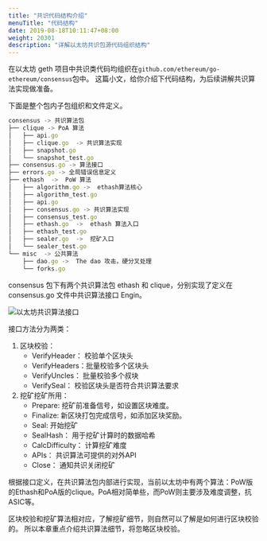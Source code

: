```yaml
---
title: "共识代码结构介绍"
menuTitle: "代码结构"
date: 2019-08-18T10:11:47+08:00
weight: 20301
description: "详解以太坊共识包源代码组织结构"
---
```


在以太坊 geth 项目中共识类代码均组织在`github.com/ethereum/go-ethereum/consensus`包中。
这篇小文，给你介绍下代码结构，为后续讲解共识算法实现做准备。

下面是整个包内子包组织和文件定义。

```js
consensus -> 共识算法包
├── clique -> PoA 算法
│   ├── api.go
│   ├── clique.go  -> 共识算法实现
│   ├── snapshot.go
│   └── snapshot_test.go
├── consensus.go -> 算法接口
├── errors.go -> 全局错误信息定义
├── ethash  ->  PoW 算法
│   ├── algorithm.go ->  ethash算法核心
│   ├── algorithm_test.go
│   ├── api.go
│   ├── consensus.go -> 共识算法实现
│   ├── consensus_test.go
│   ├── ethash.go  ->  ethash 算法入口
│   ├── ethash_test.go
│   ├── sealer.go  ->  挖矿入口
│   └── sealer_test.go
└── misc  -> 公共算法
    ├── dao.go ->  The dao 攻击，硬分叉处理
    └── forks.go
```

consensus 包下有两个共识算法包 ethash 和 clique，分别实现了定义在 consensus.go 文件中共识算法接口 Engin。

![以太坊共识算法接口](https://learnblockchain.cn/books/assets/2019-8-18-10-55-32.png!de)

接口方法分为两类：

1. 区块校验：
    + VerifyHeader： 校验单个区块头
    + VerifyHeaders：批量校验多个区块头
    + VerifyUncles： 批量校验多个叔块
    + VerifySeal：   校验区块头是否符合共识算法要求
2. 挖矿挖矿所用：
    + Prepare:     挖矿前准备信号，如设置区块难度。
    + Finalize:    新区块打包完成信号，如添加区块奖励。
    + Seal:  开始挖矿
    + SealHash： 用于挖矿计算时的数据哈希
    + CalcDifficulty： 计算挖矿难度
    + APIs： 共识算法可提供的对外API
    + Close： 通知共识关闭挖矿

根据接口定义，在共识算法包内部进行实现，当前以太坊中有两个算法：PoW版的Ethash和PoA版的clique。PoA相对简单些，而PoW则主要涉及难度调整，抗ASIC等。

区块校验和挖矿算法相对应，了解挖矿细节，则自然可以了解是如何进行区块校验的。
所以本章重点介绍共识算法细节，将忽略区块校验。
